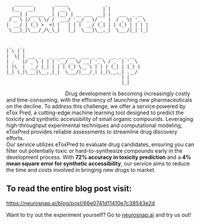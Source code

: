 ```
   _______        _____              _               
  |__   __|      |  __ \            | |              
  ___| | _____  _| |__) | __ ___  __| |   ___  _ __  
 / _ \ |/ _ \ \/ /  ___/ '__/ _ \/ _` |  / _ \| '_ \ 
|  __/ | (_) >  <| |   | | |  __/ (_| | | (_) | | | |
 \___|_|\___/_/\_\_|   |_|  \___|\__,_|  \___/|_| |_|
                                                     
                                                     
 _   _                                            
| \ | |                                           
|  \| | ___ _   _ _ __ ___  ___ _ __   __ _ _ __  
| . ` |/ _ \ | | | '__/ _ \/ __| '_ \ / _` | '_ \ 
| |\  |  __/ |_| | | | (_) \__ \ | | | (_| | |_) |
|_| \_|\___|\__,_|_|  \___/|___/_| |_|\__,_| .__/ 
                                           | |    
                                           |_|    
 ```
                                       
Drug development is becoming increasingly costly and time-consuming, with the efficiency of     launching new pharmaceuticals on the decline. To address this challenge, we offer a service  powered by eTox Pred, a cutting-edge machine learning tool designed to predict the toxicity and  synthetic accessibility of small organic compounds. Leveraging high-throughput experimental  techniques and computational modeling, eToxPred provides reliable assessments to streamline  drug discovery efforts.  
Our service utilizes eToxPred to evaluate drug candidates, ensuring you can filter out potentially toxic or hard-to-synthesize compounds early in the development process. With **72% accuracy in toxicity prediction** and a **4% mean square error for synthetic accessibility**, our service aims to reduce the time and costs involved in bringing new drugs to market.

## To read the entire blog post visit:
https://neurosnap.ai/blog/post/66e0741d11410e7c38543e2d

Want to try out the experiment yourself? Go to [neurosnap.ai](https://neurosnap.ai/) and try us out!
